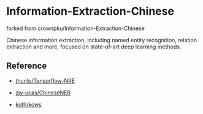 # Information-Extraction-Chinese

forked from crownpku/Information-Extraction-Chinese

Chinese information extraction, including named entity recognition, relation extraction and more, focused on state-of-art deep learning methods.




## Reference

* [thunlp/Tensorflow-NRE](https://github.com/thunlp/TensorFlow-NRE)

* [zjy-ucas/ChineseNER](https://github.com/zjy-ucas/ChineseNER)

* [koth/kcws](https://github.com/koth/kcws)
